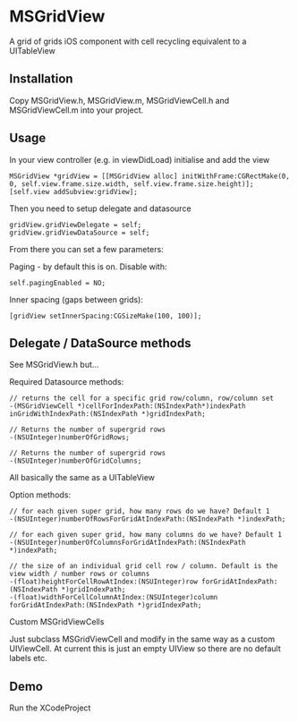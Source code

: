 MSGridView
==========

A grid of grids iOS component with cell recycling equivalent to a UITableView

Installation
------------

Copy MSGridView.h, MSGridView.m, MSGridViewCell.h and MSGridViewCell.m into your project.

Usage
-----

In your view controller (e.g. in viewDidLoad) initialise and add the view

    MSGridView *gridView = [[MSGridView alloc] initWithFrame:CGRectMake(0, 0, self.view.frame.size.width, self.view.frame.size.height)];
    [self.view addSubview:gridView];
    
Then you need to setup delegate and datasource

    gridView.gridViewDelegate = self;
    gridView.gridViewDataSource = self;
    
From there you can set a few parameters:

Paging - by default this is on. Disable with:

    self.pagingEnabled = NO;
    
Inner spacing (gaps between grids):

    [gridView setInnerSpacing:CGSizeMake(100, 100)];


Delegate / DataSource methods
-----------------------------

See MSGridView.h but...

Required Datasource methods:

    // returns the cell for a specific grid row/column, row/column set
    -(MSGridViewCell *)cellForIndexPath:(NSIndexPath*)indexPath inGridWithIndexPath:(NSIndexPath *)gridIndexPath;
     
    // Returns the number of supergrid rows
    -(NSUInteger)numberOfGridRows;
     
    // Returns the number of supergrid rows
    -(NSUInteger)numberOfGridColumns;
    
All basically the same as a UITableView

Option methods:

    // for each given super grid, how many rows do we have? Default 1
    -(NSUInteger)numberOfRowsForGridAtIndexPath:(NSIndexPath *)indexPath;
     
    // for each given super grid, how many columns do we have? Default 1
    -(NSUInteger)numberOfColumnsForGridAtIndexPath:(NSIndexPath *)indexPath;
     
    // the size of an individual grid cell row / column. Default is the view width / number rows or columns
    -(float)heightForCellRowAtIndex:(NSUInteger)row forGridAtIndexPath:(NSIndexPath *)gridIndexPath;
    -(float)widthForCellColumnAtIndex:(NSUInteger)column forGridAtIndexPath:(NSIndexPath *)gridIndexPath;
    
Custom MSGridViewCells

Just subclass MSGridViewCell and modify in the same way as a custom UIViewCell. At current this is just an empty UIView so there are no default labels etc.

Demo
----

Run the XCodeProject
